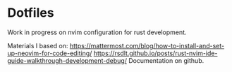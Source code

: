 # Dotfiles

Work in progress on nvim configuration for rust development.

Materials I based on:
https://mattermost.com/blog/how-to-install-and-set-up-neovim-for-code-editing/
https://rsdlt.github.io/posts/rust-nvim-ide-guide-walkthrough-development-debug/
Documentation on github.
